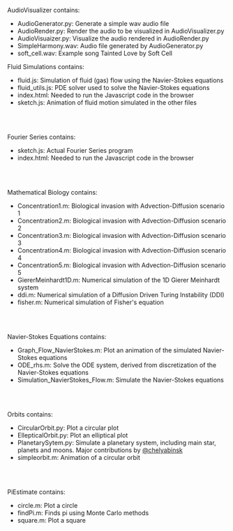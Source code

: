 AudioVisualizer contains:
- AudioGenerator.py: Generate a simple wav audio file 
- AudioRender.py: Render the audio to be visualized in AudioVisualizer.py
- AudioVisuaizer.py: Visualize the audio rendered in AudioRender.py
- SimpleHarmony.wav: Audio file generated by AudioGenerator.py
- soft_cell.wav: Example song Tainted Love by Soft Cell

Fluid Simulations contains:
- fluid.js: Simulation of fluid (gas) flow using the Navier-Stokes equations 
- fluid_utils.js: PDE solver used to solve the Navier-Stokes equations 
- index.html: Needed to run the Javascript code in the browser
- sketch.js: Animation of fluid motion simulated in the other files

<br/><br/>

Fourier Series contains:
- sketch.js: Actual Fourier Series program
- index.html: Needed to run the Javascript code in the browser

<br/><br/>

Mathematical Biology contains:
- Concentration1.m: Biological invasion with Advection-Diffusion scenario 1
- Concentration2.m: Biological invasion with Advection-Diffusion scenario 2
- Concentration3.m: Biological invasion with Advection-Diffusion scenario 3
- Concentration4.m: Biological invasion with Advection-Diffusion scenario 4
- Concentration5.m: Biological invasion with Advection-Diffusion scenario 5
- GiererMeinhardt1D.m: Numerical simulation of the 1D Gierer Meinhardt system
- ddi.m: Numerical simulation of a Diffusion Driven Turing Instability (DDI)
- fisher.m: Numerical simulation of Fisher's equation

<br/><br/>

Navier-Stokes Equations contains:
- Graph_Flow_NavierStokes.m: Plot an animation of the simulated Navier-Stokes equations
- ODE_rhs.m: Solve the ODE system, derived from discretization of the Navier-Stokes equations
- Simulation_NavierStokes_Flow.m: Simulate the Navier-Stokes equations

<br/><br/>

Orbits contains:
- CircularOrbit.py: Plot a circular plot
- EllepticalOrbit.py: Plot an elliptical plot
- PlanetarySytem.py: Simulate a planetary system, including main star, planets and moons. Major contributions by [@chelyabinsk](https://github.com/chelyabinsk)
- simpleorbit.m: Animation of a circular orbit 

<br/><br/>

PiEstimate contains:
- circle.m: Plot a circle 
- findPi.m: Finds pi using Monte Carlo methods 
- square.m: Plot a square








